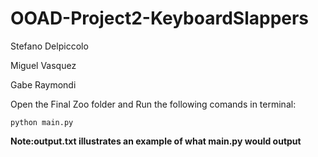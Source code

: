 # OOAD-Project2-KeyboardSlappers

 Stefano Delpiccolo

 Miguel Vasquez

 Gabe Raymondi


Open the Final Zoo folder and Run the following comands in terminal:

`python main.py`

**Note:output.txt illustrates an example of what main.py would output**
